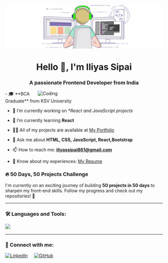<img src="https://raw.githubusercontent.com/leorrose/leorrose/master/readme_header.gif">
<h1 align="center">Hello 👋, I'm Iliyas Sipai</h1>
<h3 align="center">A passionate Frontend Developer from India</h3>

<img align="right" alt="Coding" width="400" src="https://cdn.dribbble.com/users/1162077/screenshots/3848914/media/320984a9ca58b9024f1a1ab19a22f3eb.gif">
- 🎓 **BCA Graduate** from KSV University  

- 🔭 I’m currently working on **React and JavaScript projects*

- 🌱 I’m currently learning **React**

- 👨‍💻 All of my projects are available at [My Portfolio](https://iliyassipai.vercel.app/)

- 💬 Ask me about **HTML, CSS, JavaScript, React,Bootstrap**

- 📫 How to reach me: **iliyassipai861@gmail.com**

- 📄 Know about my experiences: [My Resume](https://drive.google.com/file/d/1K0yXONxYGoDScP85XLlcFRWA4oa1PvgN/view?usp=sharing)



### 🔥 50 Days, 50 Projects Challenge  
I'm currently on an exciting journey of building **50 projects in 50 days** to sharpen my front-end skills. Follow my progress and check out my repositories! 🚀  

---
### 🛠️ Languages and Tools:
<p >
  <img src="https://skillicons.dev/icons?i=html,css,js,react,bootstrap,git,github,vscode" />
</p>

---

### 🔗 Connect with me:
<div  style="display: flex; gap: 20px; flex-wrap: wrap;">

  <a href="https://www.linkedin.com/in/iliyas-sipai-dev/" target="_blank">
    <img src="https://img.shields.io/badge/LinkedIn-blue?style=flat&logo=linkedin" alt="LinkedIn"/>
  </a>

  <a href="https://github.com/your-username" target="_blank">
    <img src="https://img.shields.io/badge/GitHub-black?style=flat&logo=github" alt="GitHub"/>
  </a>

</div>



